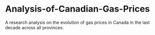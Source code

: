 # Analysis-of-Canadian-Gas-Prices
 A research analysis on the evolution of gas prices in Canada in the last decade across all provinces.
